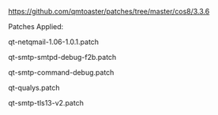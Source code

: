 https://github.com/qmtoaster/patches/tree/master/cos8/3.3.6

Patches Applied:

   qt-netqmail-1.06-1.0.1.patch
   
   qt-smtp-smtpd-debug-f2b.patch
   
   qt-smtp-command-debug.patch
   
   qt-qualys.patch
   
   qt-smtp-tls13-v2.patch

